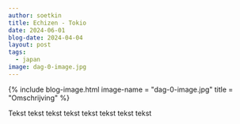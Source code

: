 ```yaml
---
author: soetkin
title: Echizen - Tokio
date: 2024-06-01
blog-date: 2024-04-04
layout: post
tags:
  - japan
image: dag-0-image.jpg
---
```

{% include blog-image.html image-name = "dag-0-image.jpg"  title = "Omschrijving" %}

Tekst tekst tekst tekst tekst tekst tekst tekst

